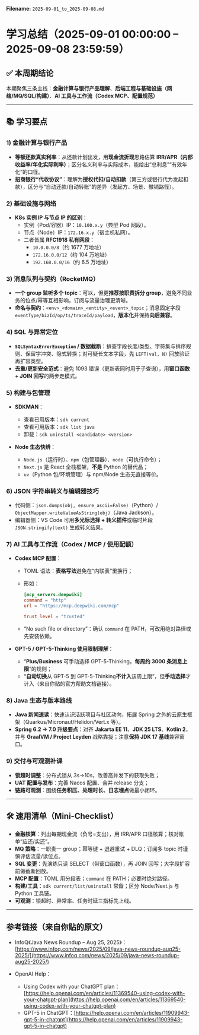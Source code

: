 **Filename:** `2025-09-01_to_2025-09-08.md`
# 学习总结（2025-09-01 00:00:00 – 2025-09-08 23:59:59）

## ✅ 本周期结论
本期聚焦三条主线：**金融计算与银行产品理解**、**后端工程与基础设施（网络/MQ/SQL/构建）**、**AI 工具与工作流（Codex MCP、配置规范）**

---

## 📚 学习要点

### 1) 金融计算与银行产品
- **等额还款真实利率**：从还款计划出发，用**现金流折现**思路估算 **IRR/APR（内部收益率/年化实际利率）**；区分名义利率与实际成本，能给出“总利息”“有效年化”的口径。
- **招商银行“代收协议”**：理解为**授权代扣/自动扣款**（第三方或银行代为发起扣款），区分与“自动还款/自动转账”的差异（发起方、场景、撤销路径）。

### 2) 基础设施与网络
- **K8s 实例 IP 与节点 IP 的区别**：  
  - 实例（Pod/容器）IP：`10.100.x.y`（典型 Pod 网段）。  
  - 节点（Node）IP：`172.16.x.y`（宿主机私网）。  
  - 二者皆属 **RFC1918 私有网段**：  
    - `10.0.0.0/8`（约 1677 万地址）  
    - `172.16.0.0/12`（约 104 万地址）  
    - `192.168.0.0/16`（约 6.5 万地址）

### 3) 消息队列与契约（RocketMQ）
- **一个 group 监听多个 topic**：可以，但更**推荐按职责拆分 group**，避免不同业务的位点/幂等互相影响，订阅与流量治理更清晰。
- **命名与契约**：`<env>_<domain>_<entity>_<event>_topic`；消息固定字段 `eventType/bizId/op/ts/traceId/payload`，**版本化**并保持**向后兼容**。

### 4) SQL 与异常定位

* **`SQLSyntaxErrorException` / 数据截断**：排查字段长度/类型、字符集与排序规则、保留字冲突、隐式转换；对可疑长文本字段，先 `LEFT(val, N)` 回放验证再扩容类型。
* **去重/更新安全范式**：避免 1093 错误（更新表同时用于子查询），用**窗口函数 + JOIN 回写**的两步走模式。

### 5) 构建与包管理

* **SDKMAN**：

  * 查看已用版本：`sdk current`
  * 查看可用版本：`sdk list java`
  * 卸载：`sdk uninstall <candidate> <version>`
* **Node 生态快辨**：

  * `Node.js`（运行时）、`npm`（包管理器）、`node`（可执行命令）；
  * `Next.js` 是 React 全栈框架，**不是** Python 的替代品；
  * `uv`（Python 包/环境管理）与 npm/Node 生态无直接等价。

### 6) JSON 字符串转义与编辑器技巧

* 代码侧：`json.dumps(obj, ensure_ascii=False)`（Python）/ `ObjectMapper.writeValueAsString(obj)`（Java Jackson）。
* 编辑器侧：VS Code 可用**多光标选择 + 转义插件**或临时片段 `JSON.stringify(text)` 生成转义结果。

### 7) AI 工具与工作流（Codex / MCP / 使用配额）

* **Codex MCP 配置**：

  * TOML 语法：**表格写法**避免在“内联表”里换行；
  * 形如：

    ```toml
    [mcp_servers.deepwiki]
    command = "http"
    url = "https://mcp.deepwiki.com/mcp"

    trust_level = "trusted"
    ```
  * “No such file or directory”：确认 `command` 在 PATH，可改用绝对路径或先安装依赖。
* **GPT-5 / GPT-5-Thinking 使用限制理解**：

  * “**Plus/Business** 可手动选择 GPT-5-Thinking，**每周约 3000 条消息上限**”的规则；
  * “**自动切换**从 GPT-5 到 GPT-5-Thinking**不计入**该周上限”，但**手动选择**才计入（来自你贴的官方帮助文档链接）。

### 8) Java 生态与版本路线

* **Java 新闻速读**：快速认识活跃项目与社区动向，拓展 Spring 之外的云原生框架（Quarkus/Micronaut/Helidon/Vert.x 等）。
* **Spring 6.2 → 7.0 升级要点**：对齐 **Jakarta EE 11**、**JDK 25 LTS**、**Kotlin 2**，并与 **GraalVM / Project Leyden** 战略靠拢；注意**保持 JDK 17 基线**兼容窗口。

### 9) 交付与可观测补课

* **锁超时调整**：分布式锁从 3s→10s，改善高并发下的获取失败；
* **UAT 配置与发布**：完善 Nacos 配置、合并 release 分支；
* **链路可观测**：围绕**任务积压、处理时长、日志埋点**做最小闭环。

---

## 🛠️ 速用清单（Mini-Checklist）

* **金融核算**：列出每期现金流（负号=支出），用 IRR/APR 口径核算；核对账单“应还/实还”。
* **MQ 策略**：一职责一 group；幂等键 + 退避重试 + DLQ；订阅多 topic 时谨慎评估流量/读位点。
* **SQL 变更**：先演练只读 SELECT（带窗口函数），再 JOIN 回写；大字段扩容前做截断回放。
* **MCP 配置**：TOML 用分段表；`command` 在 PATH；必要时绝对路径。
* **构建/工具**：`sdk current/list/uninstall` 常备；区分 Node/Next.js 与 Python 工具链。
* **可观测**：锁超时、异常率、任务时延三指标先上线。

---

## 参考链接（来自你贴的原文）

* InfoQ《Java News Roundup – Aug 25, 2025》：[https://www.infoq.com/news/2025/09/java-news-roundup-aug25-2025/](https://www.infoq.com/news/2025/09/java-news-roundup-aug25-2025/)
* OpenAI Help：

  * Using Codex with your ChatGPT plan：[https://help.openai.com/en/articles/11369540-using-codex-with-your-chatgpt-plan](https://help.openai.com/en/articles/11369540-using-codex-with-your-chatgpt-plan)
  * GPT-5 in ChatGPT：[https://help.openai.com/en/articles/11909943-gpt-5-in-chatgpt](https://help.openai.com/en/articles/11909943-gpt-5-in-chatgpt)
